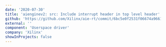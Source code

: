 ```yaml
---
date: '2020-07-30'
title: 'aienginev2: src: Include interrupt header in top level header'
github: 'https://github.com/Xilinx/aie-rt/commit/6bc5e0f2531f06674a96616875d1cebc96ae15a4'
external: ''
component: 'Userspace driver'
company: 'Xilinx'
showInProjects: false
---
```

